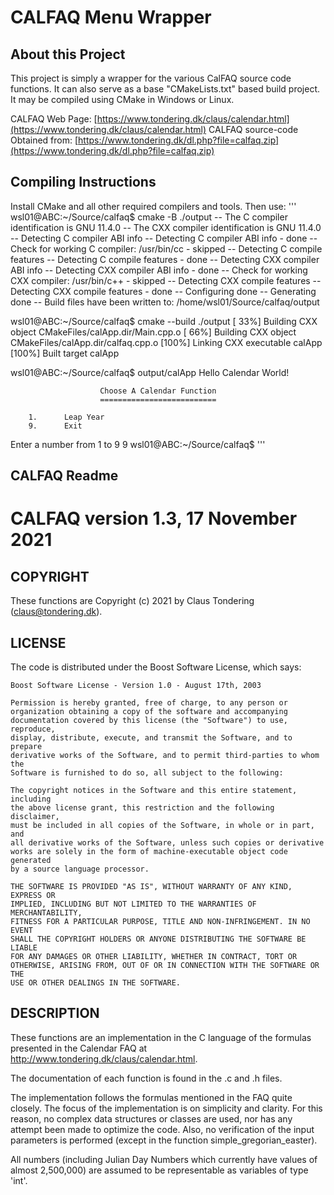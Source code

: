 # CALFAQ Menu Wrapper

## About this Project
This project is simply a wrapper for the various CalFAQ source code functions. It can
also serve as a base "CMakeLists.txt" based build project. It may be compiled using CMake 
in Windows or  Linux.

CALFAQ Web Page: [https://www.tondering.dk/claus/calendar.html](https://www.tondering.dk/claus/calendar.html)
CALFAQ source-code Obtained from: [https://www.tondering.dk/dl.php?file=calfaq.zip](https://www.tondering.dk/dl.php?file=calfaq.zip)


## Compiling Instructions
Install CMake and all other required compilers and tools.
Then use:
'''
wsl01@ABC:~/Source/calfaq$ cmake -B ./output
-- The C compiler identification is GNU 11.4.0
-- The CXX compiler identification is GNU 11.4.0
-- Detecting C compiler ABI info
-- Detecting C compiler ABI info - done
-- Check for working C compiler: /usr/bin/cc - skipped
-- Detecting C compile features
-- Detecting C compile features - done
-- Detecting CXX compiler ABI info
-- Detecting CXX compiler ABI info - done
-- Check for working CXX compiler: /usr/bin/c++ - skipped
-- Detecting CXX compile features
-- Detecting CXX compile features - done
-- Configuring done
-- Generating done
-- Build files have been written to: /home/wsl01/Source/calfaq/output

wsl01@ABC:~/Source/calfaq$ cmake --build ./output
[ 33%] Building CXX object CMakeFiles/calApp.dir/Main.cpp.o
[ 66%] Building CXX object CMakeFiles/calApp.dir/calfaq.cpp.o
[100%] Linking CXX executable calApp
[100%] Built target calApp

wsl01@ABC:~/Source/calfaq$ output/calApp
Hello Calendar World!



                        Choose A Calendar Function
                        ==========================

        1.      Leap Year
        9.      Exit

Enter a number from 1 to 9
9
wsl01@ABC:~/Source/calfaq$
'''


## CALFAQ Readme

CALFAQ version 1.3, 17 November 2021
====================================

COPYRIGHT
---------
  These functions are Copyright (c) 2021 by Claus Tondering
  (claus@tondering.dk).

LICENSE
-------
  The code is distributed under the Boost Software License, which says:

    Boost Software License - Version 1.0 - August 17th, 2003

    Permission is hereby granted, free of charge, to any person or
    organization obtaining a copy of the software and accompanying
    documentation covered by this license (the "Software") to use, reproduce,
    display, distribute, execute, and transmit the Software, and to prepare
    derivative works of the Software, and to permit third-parties to whom the
    Software is furnished to do so, all subject to the following:

    The copyright notices in the Software and this entire statement, including
    the above license grant, this restriction and the following disclaimer,
    must be included in all copies of the Software, in whole or in part, and
    all derivative works of the Software, unless such copies or derivative
    works are solely in the form of machine-executable object code generated
    by a source language processor.

    THE SOFTWARE IS PROVIDED "AS IS", WITHOUT WARRANTY OF ANY KIND, EXPRESS OR
    IMPLIED, INCLUDING BUT NOT LIMITED TO THE WARRANTIES OF MERCHANTABILITY,
    FITNESS FOR A PARTICULAR PURPOSE, TITLE AND NON-INFRINGEMENT. IN NO EVENT
    SHALL THE COPYRIGHT HOLDERS OR ANYONE DISTRIBUTING THE SOFTWARE BE LIABLE
    FOR ANY DAMAGES OR OTHER LIABILITY, WHETHER IN CONTRACT, TORT OR
    OTHERWISE, ARISING FROM, OUT OF OR IN CONNECTION WITH THE SOFTWARE OR THE
    USE OR OTHER DEALINGS IN THE SOFTWARE.

DESCRIPTION
-----------

  These functions are an implementation in the C language of the formulas
  presented in the Calendar FAQ at
  http://www.tondering.dk/claus/calendar.html.

  The documentation of each function is found in the .c and .h files.

  The implementation follows the formulas mentioned in the FAQ quite closely.
  The focus of the implementation is on simplicity and clarity. For this
  reason, no complex data structures or classes are used, nor has any attempt
  been made to optimize the code. Also, no verification of the input
  parameters is performed (except in the function simple_gregorian_easter).

  All numbers (including Julian Day Numbers which currently have values of
  almost 2,500,000) are assumed to be representable as variables of type
  'int'.

